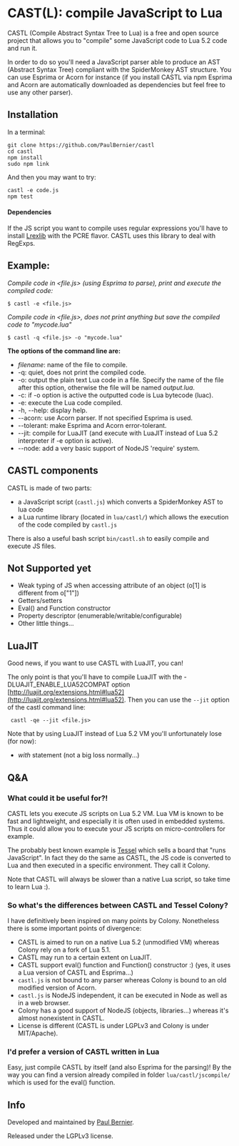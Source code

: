 CAST(L): compile JavaScript to Lua
==========
CASTL (Compile Abstract Syntax Tree to Lua) is a free and open source project that allows you to "compile" some JavaScript code to Lua 5.2 code and run it.

In order to do so you'll need a JavaScript parser able to produce an AST (Abstract Syntax Tree) compliant with the SpiderMonkey AST structure. You can use Esprima or Acorn for instance (if you install CASTL via npm Esprima and Acorn are automatically downloaded as dependencies but feel free to use any other parser).

## Installation

In a terminal:

    git clone https://github.com/PaulBernier/castl
    cd castl
    npm install
    sudo npm link
    
And then you may want to try:

    castl -e code.js
    npm test

#### Dependencies

If the JS script you want to compile uses regular expressions you'll have to install [Lrexlib](http://rrthomas.github.io/lrexlib/) with the PCRE flavor. CASTL uses this library to deal with RegExps.

## Example:

*Compile code in <file.js> (using Esprima to parse), print and execute the compiled code:*

    $ castl -e <file.js>
    
*Compile code in <file.js>, does not print anything but save the compiled code to "mycode.lua"*

    $ castl -q <file.js> -o "mycode.lua"

**The options of the command line are:**

* *filename*: name of the file to compile.
* -q: quiet, does not print the compiled code.
* -o: output the plain text Lua code in a file. Specify the name of the file after this option, otherwise the file will be named _output.lua_.
* -c: if -o option is active the outputted code is Lua bytecode (luac).
* -e: execute the Lua code compiled.
* -h, --help: display help.
* --acorn: use Acorn parser. If not specified Esprima is used.
* --tolerant: make Esprima and Acorn error-tolerant.
* --jit: compile for LuaJIT (and execute with LuaJIT instead of Lua 5.2 interpreter if -e option is active).
* --node: add a very basic support of NodeJS 'require' system.

## CASTL components

CASTL is made of two parts:

* a JavaScript script (`castl.js`) which converts a SpiderMonkey AST to lua code
* a Lua runtime library (located in `lua/castl/`) which allows the execution of the code compiled by `castl.js`

There is also a useful bash script `bin/castl.sh` to easily compile and execute JS files.

## Not Supported yet

* Weak typing of JS when accessing attribute of an object (o[1] is different from o["1"])
* Getters/setters
* Eval() and Function constructor
* Property descriptor (enumerable/writable/configurable)
* Other little things...

## LuaJIT

Good news, if you want to use CASTL with LuaJIT, you can!

The only point is that you'll have to compile LuaJIT with the -DLUAJIT\_ENABLE\_LUA52COMPAT option [http://luajit.org/extensions.html#lua52](http://luajit.org/extensions.html#lua52). Then you can use the `--jit` option of the castl command line:

     castl -qe --jit <file.js>

Note that by using LuaJIT instead of Lua 5.2 VM you'll unfortunately lose (for now):

* _with_ statement (not a big loss normally...)

## Q&A

### What could it be useful for?!

CASTL lets you execute JS scripts on Lua 5.2 VM. Lua VM is known to be fast and lightweight, and especially it is often used in embedded systems. Thus it could allow you to execute your JS scripts on micro-controllers for example.

The probably best known example is [Tessel](https://tessel.io/) which sells a board that "runs JavaScript". In fact they do the same as CASTL, the JS code is converted to Lua and then executed in a specific environment. They call it Colony.

Note that CASTL will always be slower than a native Lua script, so take time to learn Lua :).

### So what's the differences between CASTL and Tessel Colony?

I have definitively been inspired on many points by Colony. Nonetheless there is some important points of divergence: 

* CASTL is aimed to run on a native Lua 5.2 (unmodified VM) whereas Colony rely on a fork of Lua 5.1.
* CASTL may run to a certain extent on LuaJIT.
* CASTL support eval() function and Function() constructor :) (yes, it uses a Lua version of CASTL and Esprima...)
* `castl.js` is not bound to any parser whereas Colony is bound to an old modified version of Acorn.
* `castl.js` is NodeJS independent, it can be executed in Node as well as in a web browser.
* Colony has a good support of NodeJS (objects, libraries...) whereas it's almost nonexistent in CASTL.
* License is different (CASTL is under LGPLv3 and Colony is under MIT/Apache).

### I'd prefer a version of CASTL written in Lua

Easy, just compile CASTL by itself (and also Esprima for the parsing)! By the way you can find a version already compiled in folder `lua/castl/jscompile/` which is used for the eval() function.

## Info

Developed and maintained by [Paul Bernier](http://www.paulbernier.fr).

Released under the LGPLv3 license.
